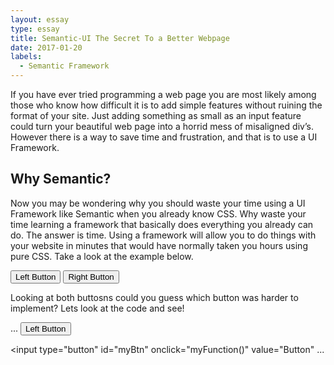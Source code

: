 ```yaml
---
layout: essay
type: essay
title: Semantic-UI The Secret To a Better Webpage
date: 2017-01-20
labels:
  - Semantic Framework
---
```


  <link rel="stylesheet" href="https://cdnjs.cloudflare.com/ajax/libs/semantic-ui/2.2.2/semantic.min.css">
  <link rel="stylesheet" href="style.css">
  <script type="text/javascript" src="https://cdnjs.cloudflare.com/ajax/libs/jquery/3.1.0/jquery.min.js"></script>
  <script type="text/javascript" src="https://cdnjs.cloudflare.com/ajax/libs/semantic-ui/2.2.2/semantic.min.js"></script>

<p> If you have ever tried programming a web page you are most likely among those who know how difficult it is to add simple features without 
 ruining the format of your site. Just adding something as small as an input feature could turn your beautiful web page into a horrid 
 mess of misaligned div’s. However there is a way to save time and frustration, and that is to use a UI Framework. </p>
  
<h2> Why Semantic?</h2>
  
<p> Now you may be wondering why you should waste your time using a UI Framework like Semantic when you already know CSS. 
 Why waste your time learning a framework that basically does everything you already can do. The answer is time. 
 Using a framework will allow you to do things with your website in minutes that would have normally taken you hours using pure CSS. 
 Take a look at the example below.</p>
 
<div class="ui ordered horizontal list">
  <a class="fitted item"><button class="positive ui button">Left Button</button></a>
  <a class="fitted item"><input type="button" id="myBtn" onclick="myFunction()" value="Right Button"></a>
</div>

<p> Looking at both buttosns could you guess which button was harder to implement? Lets look at the code and see! </p>

...
<button class="positive ui button">Left Button</button>

<input type="button" id="myBtn" onclick="myFunction()" value="Button"
...
